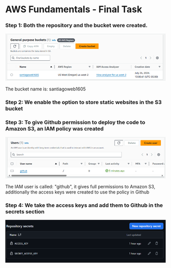 <h1>AWS Fundamentals - Final Task</h1>
<h3>Step 1: Both the repository and the bucket were created.</h3>

![Bucket created](images/image_S3.png)
<p>The bucket name is: santiagoweb1605</p>

<h3>Step 2: We enable the option to store static websites in the S3 bucket</h3>

<h3>Step 3: To give Github permission to deploy the code to Amazon S3, an IAM policy was created</h3>

![IAM created](images/image.png)
<p>The IAM user is called: "github", it gives full permissions to Amazon S3, additionally the access keys were created to use the policy in Github</p>

<h3>Step 4: We take the access keys and add them to Github in the secrets section</h3>

![Secret section](images/image_secret.png)
